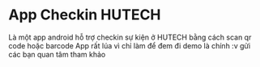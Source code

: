 # App Checkin HUTECH
Là một app android hỗ trợ checkin sự kiện ở HUTECH bằng cách scan qr code hoặc barcode
App rất lúa vì chỉ làm để đem đi demo là chính :v gửi các bạn quan tâm tham khảo
